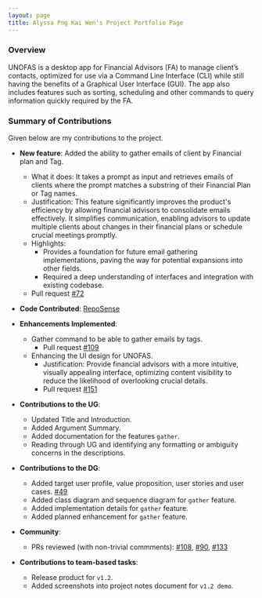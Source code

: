 ```yaml
---
layout: page
title: Alyssa Png Kai Wen's Project Portfolio Page
---
```


### Overview

UNOFAS is a desktop app for Financial Advisors (FA) to manage client’s contacts, optimized for use via a Command Line
Interface (CLI) while still having the benefits of a Graphical User Interface (GUI). The app also includes features
such as sorting, scheduling and other commands to query information quickly required by the FA.

### Summary of Contributions

Given below are my contributions to the project.

* **New feature**: Added the ability to gather emails of client by Financial plan and Tag.

    * What it does: It takes a prompt as input and retrieves emails of clients where the prompt matches a substring of their Financial Plan or Tag names.
    * Justification: This feature significantly improves the product's efficiency by allowing financial advisors to consolidate emails effectively. It simplifies communication, enabling advisors to update multiple clients about changes in their financial plans or schedule crucial meetings promptly.
    * Highlights:
      * Provides a foundation for future email gathering implementations, paving the way for potential expansions into other fields.
      * Required a deep understanding of interfaces and integration with existing codebase.
    * Pull request [#72](https://github.com/AY2324S1-CS2103T-F12-1/tp/pull/72)


* **Code Contributed**: [RepoSense](https://nus-cs2103-ay2324s1.github.io/tp-dashboard/?search=alyssapng&breakdown=true)


* **Enhancements Implemented**:
  * Gather command to be able to gather emails by tags.
    * Pull request [#109](https://github.com/AY2324S1-CS2103T-F12-1/tp/pull/109)
  * Enhancing the UI design for UNOFAS.
    * Justification: Provide financial advisors with a more intuitive, visually appealing interface, optimizing content visibility to reduce the likelihood of overlooking crucial details.
    * Pull request [#151](https://github.com/AY2324S1-CS2103T-F12-1/tp/pull/151)


* **Contributions to the UG**:
  * Updated Title and Introduction.
  * Added Argument Summary.
  * Added documentation for the features `gather`.
  * Reading through UG and identifying any formatting or ambiguity concerns in the descriptions.


* **Contributions to the DG**:
  * Added target user profile, value proposition, user stories and user cases. [#49](https://github.com/AY2324S1-CS2103T-F12-1/tp/pull/49)
  * Added class diagram and sequence diagram for `gather` feature.
  * Added implementation details for `gather` feature.
  * Added planned enhancement for `gather` feature.


* **Community**:
  * PRs reviewed (with non-trivial commments):
    [#108](https://github.com/AY2324S1-CS2103T-F12-1/tp/pull/108),
    [#90](https://github.com/AY2324S1-CS2103T-F12-1/tp/pull/90),
    [#133](https://github.com/AY2324S1-CS2103T-F12-1/tp/pull/133)


* **Contributions to team-based tasks**:
  * Release product for `v1.2`.
  * Added screenshots into project notes document for `v1.2 demo`.

